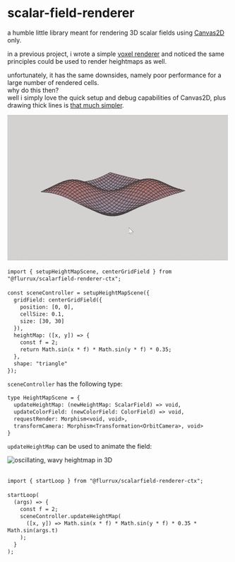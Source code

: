 
# scalar-field-renderer  

a humble little library meant for rendering 3D scalar fields using [Canvas2D](https://developer.mozilla.org/de/docs/Web/API/CanvasRenderingContext2D) only.  

in a previous project, i wrote a simple [voxel renderer](https://github.com/flurrux/canvas-voxel-game) and noticed the same principles could be used to render heightmaps as well.  

unfortunately, it has the same downsides, namely poor performance for a large number of rendered cells.  
why do this then?  
well i simply love the quick setup and debug capabilities of Canvas2D, plus drawing thick lines is [that much simpler](https://mattdesl.svbtle.com/drawing-lines-is-hard).  


![static, wavy heightmap in 3D](./demo-gifs/static-field-1.gif)

```
import { setupHeightMapScene, centerGridField } from "@flurrux/scalarfield-renderer-ctx";

const sceneController = setupHeightMapScene({
  gridField: centerGridField({ 
    position: [0, 0], 
    cellSize: 0.1, 
    size: [30, 30]
  }), 
  heightMap: ([x, y]) => {
    const f = 2;
    return Math.sin(x * f) * Math.sin(y * f) * 0.35;
  },
  shape: "triangle"
});
```

```sceneController``` has the following type:  

```
type HeightMapScene = {
  updateHeightMap: (newHeightMap: ScalarField) => void,
  updateColorField: (newColorField: ColorField) => void,
  requestRender: Morphism<void, void>,
  transformCamera: Morphism<Transformation<OrbitCamera>, void>
}
```

```updateHeightMap``` can be used to animate the field:  

![oscillating, wavy heightmap in 3D](./demo-gifs/oscillating-field-1.gif)


```

import { startLoop } from "@flurrux/scalarfield-renderer-ctx";

startLoop(
  (args) => {
    const f = 2;
    sceneController.updateHeightMap(
      ([x, y]) => Math.sin(x * f) * Math.sin(y * f) * 0.35 * Math.sin(args.t)
    );
  }
);

```